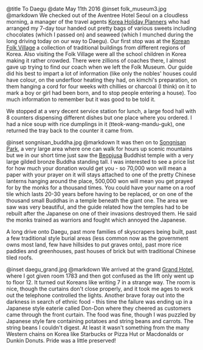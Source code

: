 @title		To Daegu
@date		May 11th 2016
@inset		folk_museum3.jpg
@markdown
We checked out of the Aventree Hotel Seoul on a cloudless morning, a manager of the travel
agents [Korea Holiday Planners](http://www.holidayplanners.co.kr/) who had arranged my 7-day tour handed
out pretty bags of various sweets including chocolates (which I passed on) and seaweed (which I
munched during the long driving today on our way to Daegu). Our first stop was at the
[Korean Folk Village](http://www.koreanfolk.co.kr/multi/english/) a collection of traditional
buildings from different regions of Korea. Also visiting the Folk Village were all the school children
in Korea making it rather crowded. There were zillions of coaches there, I almost gave up trying to
find our coach when we left the Folk Museum. Our guide did his best to impart a lot of information
(like only the nobles' houses could have colour, on the underfloor heating they had, on
kimchi's preparation, on them hanging a cord for four weeks with chillies or charcoal (I think) on
it to mark a boy or girl had been born, and to stop people entering a house). Too much
information to remember but it was good to be told it.

We stopped at a very decent service station for lunch, a large food hall with 8 counters
dispensing different dishes but one place where you ordered. I had a nice soup with rice
dumplings in it (tteok-wang-mandu-guk), one returned the tray back to the counter it came from.

@inset		songnisan_buddha.jpg
@markdown
It was then on to [Songnisan Park](http://english.knps.or.kr/Knp/Songnisan/Intro/Introduction.aspx?MenuNum=1&Submenu=Npp),
a very large area where one can walk for hours up scenic mountains but we in our short time just saw
the [Beopjusa](http://english.visitkorea.or.kr/enu/ATR/SI_EN_3_1_1_1.jsp?cid=264271)
Buddhist temple with a very large gilded bronze Buddha standing tall. I was interested to see a price
list for how much your donation would get you - so 70,000 won will mean a paper with your prayer on it
will stays attached to one of the pretty Chinese lanterns hanging around the place, 500,000 won will
mean you get prayed for by the monks for a thousand times. You could have your name on a roof tile
which lasts 20-30 years before having to be replaced, or on one of the thousand small Buddhas in a
temple beneath the giant one. The area we saw was very beautiful, and the guide related how the temples
had to be rebuilt after the Japanese on one of their invasions destroyed them. He said the monks
trained as warriors and fought which annoyed the Japanese.

A long drive onto Daegu, past more families of skyscrapers being built, past a few traditional style
burial areas (less common now as the government owns most land, few have hillsides to put graves onto),
past more rice paddies and greenhouses, past houses of brick but with traditional Chinese tiled roofs.

@inset		daegu_grand.jpg
@markdown
We arrived at the grand [Grand Hotel](http://www.daegugrand.co.kr/grand/main/index.php),
where I got given room 1783 and then got confused as the lift
only went up to floor 12. It turned out Koreans like writing 7 in a strange way. The room is nice,
though the curtains don't close properly, and it took me ages to work out the telephone controlled
the lights. Another brave foray out into the darkness in search of ethnic food - this time the
failure was ending up in a Japanese style eaterie called Don-Don where they cheered as customers
came through the front curtain. The food was fine, though I was puzzled by Japanese style
fare containing potatoes and string beans and carrots. The string beans I couldn't digest. At
least it wasn't something from the many Western chains on Korea like Starbucks or Pizza Hut or
Macdonalds or Dunkin Donuts. Pride was a little preserved!
